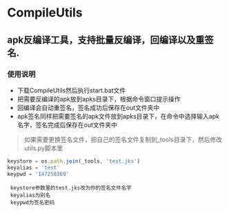 # CompileUtils
##   apk反编译工具，支持批量反编译，回编译以及重签名.
###   使用说明
*	下载CompileUtils然后执行start.bat文件
*	把需要反编译的apk放到apks目录下，根据命令窗口提示操作
*	回编译会自动重签名，签名成功后保存在out文件夹中
*	apk签名同样把需要签名的apk文件放到apks目录下，在命令中选择输入apk名字，签名完成后保存在out文件夹中

> 如果需要更换签名文件，把自己的签名文件复制到_tools目录下，然后修改utils.py脚本里
```javascript
keystore = os.path.join(_tools, 'test.jks')
keyalias = 'test'
keypwd = '147258369'
```
     keystore参数里的test.jks改为你的签名文件名字 
     keyalias为别名 
     keypwd为签名密码  
